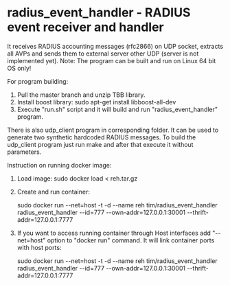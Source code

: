 # radius_event_handler - RADIUS event receiver and handler
It receives RADIUS accounting messages (rfc2866) on UDP socket, extracts all AVPs and sends them to external server other UDP (server is not implemented yet).
Note: The program can be built and run on Linux 64 bit OS only!

For program building:
1) Pull the master branch and unzip TBB library.
2) Install boost library: sudo apt-get install libboost-all-dev
3) Execute "run.sh" script and it will build and run "radius_event_handler" program.

There is also udp_client program in corresponding folder. It can be used to generate two synthetic hardcoded RADIUS messages.
To build the udp_client program just run make and after that execute it without parameters.

Instruction on running docker image:
1) Load image: sudo docker load < reh.tar.gz
2) Create and run container:

    sudo docker run --net=host -t -d --name reh tim/radius_event_handler radius_event_handler --id=777 --own-addr=127.0.0.1:30001 --thrift-addr=127.0.0.1:7777
3) If you want to access running container through Host interfaces add "--net=host" option to "docker run" command. It will link container ports with host ports:

    sudo docker run --net=host -t -d --name reh tim/radius_event_handler radius_event_handler --id=777 --own-addr=127.0.0.1:30001 --thrift-addr=127.0.0.1:7777

